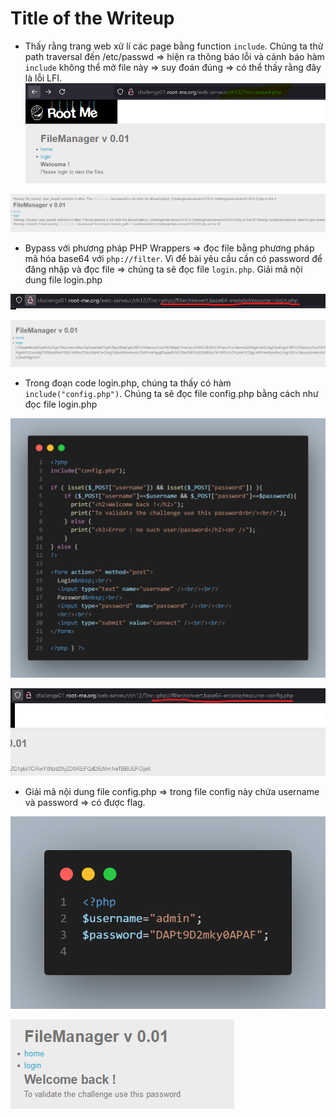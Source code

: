 # Title of the Writeup

- Thấy rằng trang web xử lí các page bằng function `include`. Chúng ta thử path traversal đến /etc/passwd => hiện ra thông báo lỗi và cảnh báo hàm `include` không thể mở file này => suy đoán đúng => có thể thấy rằng đây là lỗi LFI. 
![alt text](image.png)

![alt text](image-1.png)

- Bypass với phương pháp PHP Wrappers => đọc file bằng phương pháp mã hóa base64 với `php://filter`. Vì để bài yêu cầu cần có password để đăng nhập và đọc file => chúng ta sẽ đọc file `login.php`. Giải mã nội dung file login.php 

![alt text](image-2.png)

![alt text](image-3.png)

- Trong đoạn code login.php, chúng ta thấy có hàm `include("config.php")`. Chúng ta sẽ đọc file config.php bằng cách như đọc file login.php

![alt text](image-4.png)

![alt text](image-5.png)

- Giải mã nội dung file config.php => trong file config này chứa username và password => có được flag.

![alt text](image-6.png)

![alt text](image-7.png)